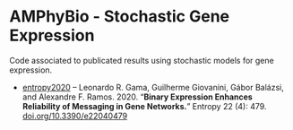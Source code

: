# AMPhyBio - Stochastic Gene Expression
Code associated to publicated results using stochastic models for gene expression.

- [entropy2020](entropy2020) – Leonardo R. Gama, Guilherme Giovanini, Gábor Balázsi, and Alexandre F.
  Ramos. 2020. “**Binary Expression Enhances Reliability of Messaging in Gene Networks.**” Entropy 22
(4): 479. [doi.org/10.3390/e22040479](https://doi.org/10.3390/e22040479)
